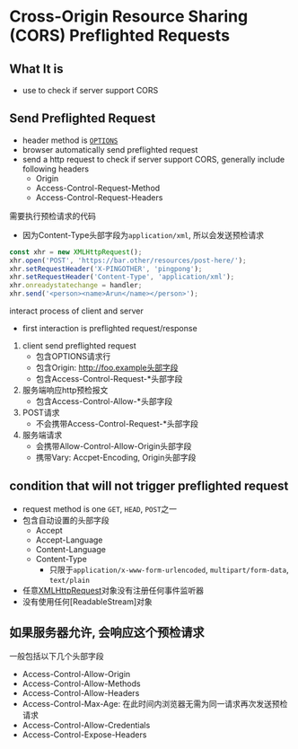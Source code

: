 # Cross-Origin Resource Sharing (CORS) Preflighted Requests

## What It is

- use to check if server support CORS

## Send Preflighted Request

- header method is [`OPTIONS`](http-request-method.md#options)
- browser automatically send preflighted request
- send a http request to check if server support CORS, generally include following headers
  - Origin
  - Access-Control-Request-Method
  - Access-Control-Request-Headers

需要执行预检请求的代码

- 因为Content-Type头部字段为`application/xml`, 所以会发送预检请求

```js
const xhr = new XMLHttpRequest();
xhr.open('POST', 'https://bar.other/resources/post-here/');
xhr.setRequestHeader('X-PINGOTHER', 'pingpong');
xhr.setRequestHeader('Content-Type', 'application/xml');
xhr.onreadystatechange = handler;
xhr.send('<person><name>Arun</name></person>');
```
interact process of client and server

- first interaction is preflighted request/response

1. client send preflighted request
    - 包含OPTIONS请求行
    - 包含Origin: http://foo.example头部字段
    - 包含Access-Control-Request-*头部字段
2. 服务端响应http预检报文
    - 包含Access-Control-Allow-*头部字段
3. POST请求
    - 不会携带Access-Control-Request-*头部字段
4. 服务端请求
    - 会携带Allow-Control-Allow-Origin头部字段
    - 携带Vary: Accpet-Encoding, Origin头部字段

## condition that will not trigger preflighted request

- request method is one `GET`, `HEAD`, `POST`之一
- 包含自动设置的头部字段
  - Accept
  - Accept-Language
  - Content-Language
  - Content-Type
    - 只限于`application/x-www-form-urlencoded`, `multipart/form-data`, `text/plain`
- 任意[XMLHttpRequest](javascript-bom-xmlhttprequest.md)对象没有注册任何事件监听器
- 没有使用任何[ReadableStream]对象

## 如果服务器允许, 会响应这个预检请求

一般包括以下几个头部字段

- Access-Control-Allow-Origin
- Access-Control-Allow-Methods
- Access-Control-Allow-Headers
- Access-Control-Max-Age: 在此时间内浏览器无需为同一请求再次发送预检请求
- Access-Control-Allow-Credentials
- Access-Control-Expose-Headers
